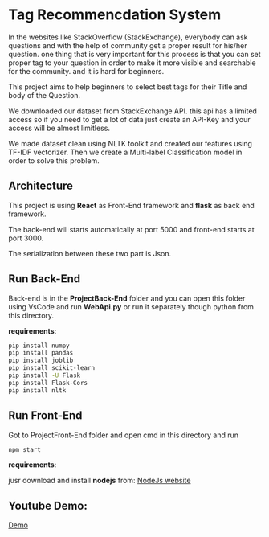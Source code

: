 # Tag Recommencdation System

In the websites like StackOverflow (StackExchange), everybody can ask questions and with the help of community get a proper result for his/her question. one thing that is very important for this process is that you can set proper tag to your question in order to make it more visible and searchable for the community. and it is hard for beginners.

This project aims to help beginners to select best tags for their Title and body of the Question.

We downloaded our dataset from StackExchange API. this api has a limited access so if you need to get a lot of data just create an API-Key and your access will be almost limitless.

We made dataset clean using NLTK toolkit and created our features using TF-IDF vectorizer. Then we create a Multi-label Classification model in order to solve this problem.

## Architecture
This project is using **React** as Front-End framework and **flask** as back end framework.

The back-end will starts automatically at port 5000 and front-end starts at port 3000.

The serialization between these two part is Json.


## Run Back-End

Back-end is in the **ProjectBack-End** folder and you can open this folder using VsCode and run **WebApi.py** or run it separately though python from this directory.

**requirements**:
```bash
pip install numpy
pip install pandas
pip install joblib
pip install scikit-learn
pip install -U Flask
pip install Flask-Cors
pip install nltk
```

## Run Front-End
Got to ProjectFront-End folder and open cmd in this directory and run 
```bash
npm start
```
**requirements**:

jusr download and install **nodejs** from: [NodeJs website](https://nodejs.org/en/)


## Youtube Demo:

[Demo](https://youtu.be/bjasieNy36M)
